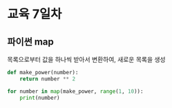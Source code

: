 # 교육 7일차

## 파이썬 map

목록으로부터 값을 하나씩 받아서 변환하여, 
새로운 목록을 생성

```python
def make_power(number):
    return number ** 2

for number in map(make_power, range(1, 10)):
    print(number)
```